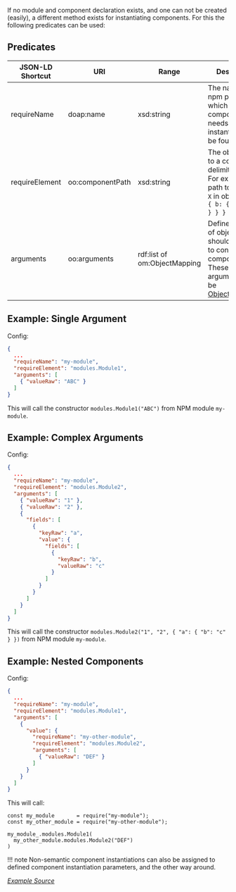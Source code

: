 If no module and component declaration exists, and one can not be created (easily),
a different method exists for instantiating components.
For this the following predicates can be used:

## Predicates

| JSON-LD Shortcut     | URI                     | Range         | Description |
| -------------------- | ----------------------- | ------------- | ----------- |
| requireName          | doap:name               | xsd:string    | The name of the npm package in which the component that needs instantiation can be found. |
| requireElement       | oo:componentPath        | xsd:string    | The object path to a component delimited by `.`. For example, the path to element `X` in object `{ a: { b: { X: { ... } } } }` is `a.b.X`. |
| arguments            | oo:arguments            | rdf:list of om:ObjectMapping | Defines the list of objects that should be used to construct the component. These arguments must be [ObjectMappings](../components/object_mapping/). |

## Example: Single Argument

Config:
```json
{
  ...
  "requireName": "my-module",
  "requireElement": "modules.Module1",
  "arguments": [
    { "valueRaw": "ABC" }
  ]
}
```

This will call the constructor `modules.Module1("ABC")` from NPM module `my-module`.

## Example: Complex Arguments

Config:
```json
{
  ...
  "requireName": "my-module",
  "requireElement": "modules.Module2",
  "arguments": [
    { "valueRaw": "1" },
    { "valueRaw": "2" },
    {
      "fields": [
        {
          "keyRaw": "a",
          "value": {
            "fields": [
              {
                "keyRaw": "b",
                "valueRaw": "c"
              }
            ]
          }
        }
      ]
    }
  ]
}
```

This will call the constructor `modules.Module2("1", "2", { "a": { "b": "c" } })` from NPM module `my-module`.

## Example: Nested Components

Config:
```json
{
  ...
  "requireName": "my-module",
  "requireElement": "modules.Module1",
  "arguments": [
    {
      "value": {
        "requireName": "my-other-module",
        "requireElement": "modules.Module2",
        "arguments": [
          { "valueRaw": "DEF" }
        ]
      }
    }
  ]
}
```

This will call: 
```
const my_module       = require("my-module");
const my_other_module = require("my-other-module");

my_module_.modules.Module1(
  my_other_module.modules.Module2("DEF")
)
```

!!! note
    Non-semantic component instantiations can also be assigned to defined component instantiation parameters,
    and the other way around.

[_Example Source_](https://github.com/LinkedSoftwareDependencies/Examples-Components.js/tree/master/documentation/configuration/configurations/undefined)

